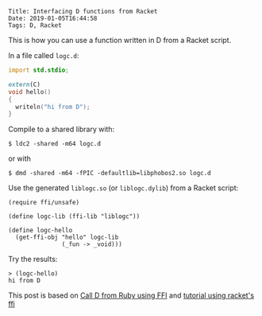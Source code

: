     Title: Interfacing D functions from Racket
    Date: 2019-01-05T16:44:58
    Tags: D, Racket

This is how you can use a function written in D from a Racket script.

In a file called `logc.d`:

```d
import std.stdio;

extern(C)
void hello()
{
  writeln("hi from D");
}
```

Compile to a shared library with:

```console
$ ldc2 -shared -m64 logc.d
```

or with

```console
$ dmd -shared -m64 -fPIC -defaultlib=libphobos2.so logc.d
```

Use the generated `liblogc.so` (or `liblogc.dylib`) from a Racket script:

```racket
(require ffi/unsafe)

(define logc-lib (ffi-lib "liblogc"))

(define logc-hello
  (get-ffi-obj "hello" logc-lib
               (_fun -> _void)))
```

Try the results:

```racket
> (logc-hello)
hi from D
```

This post is based on
[Call D from Ruby using FFI](https://wiki.dlang.org/Call_D_from_Ruby_using_FFI)
and
[tutorial using racket's ffi](http://prl.ccs.neu.edu/blog/2016/06/27/tutorial-using-racket-s-ffi/)
